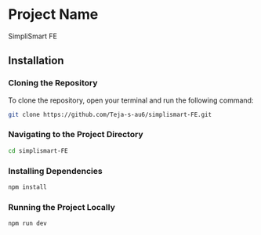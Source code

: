 # Project Name

SimpliSmart FE

## Installation

### Cloning the Repository

To clone the repository, open your terminal and run the following command:

```bash
git clone https://github.com/Teja-s-au6/simplismart-FE.git
```

### Navigating to the Project Directory

```bash
cd simplismart-FE
```

### Installing Dependencies

```bash
npm install
```

### Running the Project Locally

```bash
npm run dev
```
